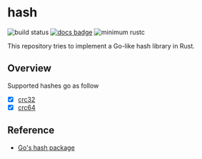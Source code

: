 # hash

![build status](https://github.com/sammyne/hash-rs/workflows/build/badge.svg)
[![docs badge](https://img.shields.io/badge/docs-0.2.0-blue)][doc-page]
![minimum rustc](https://img.shields.io/badge/rustc-1.65.0%2B-blue)

This repository tries to implement a Go-like hash library in Rust.

## Overview

Supported hashes go as follow

- [x] [crc32][crc32-doc-page]
- [x] [crc64][crc64-doc-page]

## Reference

- [Go's hash package](https://pkg.go.dev/hash)

[doc-page]: https://sammyne.github.io/hash-rs/hash/
[crc32-doc-page]: https://sammyne.github.io/hash-rs/hash/crc32/
[crc64-doc-page]: https://sammyne.github.io/hash-rs/hash/crc64/
